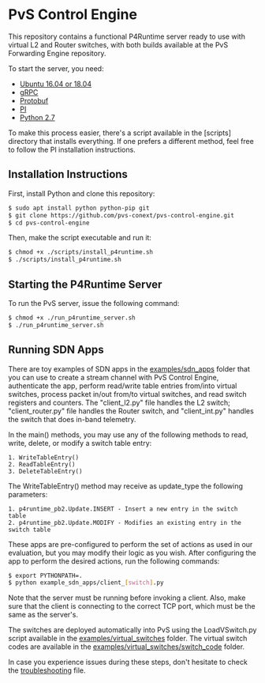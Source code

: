 # PvS Control Engine

This repository contains a functional P4Runtime server ready to use with virtual L2 and Router switches, with both builds available at the PvS Forwarding Engine repository.

To start the server, you need:
- [Ubuntu 16.04 or 18.04]
- [gRPC]
- [Protobuf]
- [PI]
- [Python 2.7]

To make this process easier, there's a script available in the [scripts] directory that installs everything. If one prefers a different method, feel free to follow the PI installation instructions.

## Installation Instructions

First, install Python and clone this repository:

```sh
$ sudo apt install python python-pip git
$ git clone https://github.com/pvs-conext/pvs-control-engine.git
$ cd pvs-control-engine
```

Then, make the script executable and run it:

```sh
$ chmod +x ./scripts/install_p4runtime.sh
$ ./scripts/install_p4runtime.sh
```

## Starting the P4Runtime Server

To run the PvS server, issue the following command:

```sh
$ chmod +x ./run_p4runtime_server.sh 
$ ./run_p4runtime_server.sh
```

## Running SDN Apps

There are toy examples of SDN apps in the [examples/sdn_apps] folder that you can use to create a stream channel with PvS Control Engine, authenticate the app, perform read/write table entries from/into virtual switches, process packet in/out from/to virtual switches, and read switch registers and counters. The "client_l2.py" file handles the L2 switch; "client_router.py" file handles the Router switch, and "client_int.py" handles the switch that does in-band telemetry.

In the main() methods, you may use any of the following methods to read, write, delete, or modify a switch table entry:

	1. WriteTableEntry()
	2. ReadTableEntry()
	3. DeleteTableEntry()

The WriteTableEntry() method may receive as update_type the following parameters:

	1. p4runtime_pb2.Update.INSERT - Insert a new entry in the switch table
	2. p4runtime_pb2.Update.MODIFY - Modifies an existing entry in the switch table

These apps are pre-configured to perform the set of actions as used in our evaluation, but you may modify their logic as you wish. After configuring the app to perform the desired actions, run the following commands:

```sh
$ export PYTHONPATH=.
$ python example_sdn_apps/client_[switch].py
```

Note that the server must be running before invoking a client. Also, make sure that the client is connecting to the correct TCP port, which must be the same as the server's.

The switches are deployed automatically into PvS using the LoadVSwitch.py script available in the [examples/virtual_switches] folder. The virtual switch codes are available in the [examples/virtual_switches/switch_code] folder. 

In case you experience issues during these steps, don't hesitate to check the [troubleshooting] file.

[//]: # "Links"

[Ubuntu 16.04 or 18.04]: <https://releases.ubuntu.com/>
[gRPC]: <https://grpc.io/docs/quickstart/python/>
[Protobuf]: <https://github.com/protocolbuffers/protobuf>
[PI]: <https://github.com/p4lang/PI>
[Python 2.7]: <https://www.python.org/>
[troubleshooting]: <https://github.com/pvs-conext/pvs-control-engine/blob/master/pvs-build/Troubleshooting.md>
[examples/virtual_switches]: <https://github.com/pvs-conext/pvs-control-engine/tree/master/pvs-build/examples/virtual_switches>
[examples/sdn_apps]: <https://github.com/pvs-conext/pvs-control-engine/tree/master/pvs-build/examples/sdn_apps>
[examples/virtual_switches/switch_code]: <https://github.com/pvs-conext/pvs-control-engine/tree/master/pvs-build/examples/virtual_switches/switch_code>

